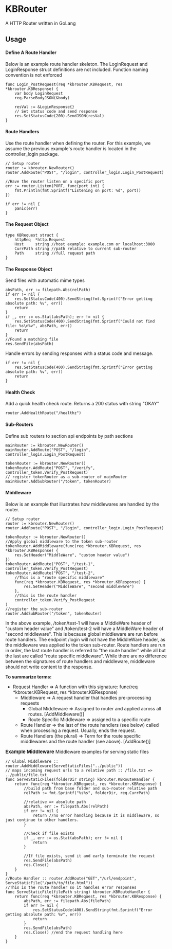 # KBRouter

A HTTP Router written in GoLang

## Usage
#### Define A Route Handler
Below is an example route handler skeleton. The LoginRequest and LoginResponse struct definitions are not included.
Function naming convention is not enforced
```golang
func Login_PostRequest(req *kbrouter.KBRequest, res *kbrouter.KBResponse) {
    var body LoginRequest
    req.ParseBodyJSON(&body)

    resVal := &LoginResponse{}
    // Set status code and send response
    res.SetStatusCode(200).SendJSON(resVal)
}
```

#### Route Handlers
Use the route handler when defining the router. For this example, we assume the previous example's route handler is located in the controller_login package.

```golang
// Setup router
router := kbrouter.NewRouter()
router.AddRoute("POST", "/login", controller_login.Login_PostRequest)

//Have the router listen on a specific port
err := router.Listen(PORT, func(port int) {
    fmt.Println(fmt.Sprintf("Listening on port: %d", port))
})

if err != nil {
    panic(err)
}
```

#### The Request Object

```golang
type KBRequest struct {
	httpReq  *http.Request
	Host     string //host example: example.com or localhost:3000
	CurrPath string //path relative to current sub-router
	Path     string //full request path
}
```
#### The Response Object

Send files with automatic mime types
```golang
absPath, err := filepath.Abs(relPath)
if err != nil {
    res.SetStatusCode(400).SendString(fmt.Sprintf("Error getting absolute path: %v", err))
    return
}
if _, err := os.Stat(absPath); err != nil {
    res.SetStatusCode(400).SendString(fmt.Sprintf("Could not find file: %s\n%v", absPath, err))
    return
}
//Found a matching file
res.SendFile(absPath)
```
Handle errors by sending responses with a status code and message.
```golang
if err != nil {
    res.SetStatusCode(400).SendString(fmt.Sprintf("Error getting absolute path: %v", err))
    return
}
```

#### Health Check
Add a quick health check route. Returns a 200 status with string "OKAY"
```golang
router.AddHealthRoute("/healthz")
```

#### Sub-Routers
Define sub routers to section api endpoints by path sections
```golang
mainRouter := kbrouter.NewRouter()
mainRouter.AddRoute("POST", "/login", controller_login.Login_PostRequest)

tokenRouter := kbrouter.NewRouter()
tokenRouter.AddRoute("POST", "/verify", controller_token.Verify_PostRequest)
// register tokenRouter as a sub-router of mainRouter
mainRouter.AddSubRouter("/token", tokenRouter) 
```

#### Middleware
Below is an example that illustrates how middlewares are handled by the router.
```golang
// Setup router
router := kbrouter.NewRouter()
router.AddRoute("POST", "/login", controller_login.Login_PostRequest)

tokenRouter := kbrouter.NewRouter()
//Apply global middleware to the token sub-router
tokenRouter.AddMiddleware(func(req *kbrouter.KBRequest, res *kbrouter.KBResponse) {
    res.SetHeader("MiddleWare", "custom header value")
})
tokenRouter.AddRoute("POST", "/test-1", controller_token.Verify_PostRequest)
tokenRouter.AddRoute("POST", "/test-2",
    //This is a "route specific middleware"
    func(req *kbrouter.KBRequest, res *kbrouter.KBResponse) {
        res.SetHeader("MiddleWare", "second middleware")
    },
    //this is the route handler
    controller_token.Verify_PostRequest
)
//register the sub-router
router.AddSubRouter("/token", tokenRouter)
```
In the above example, /token/test-1 will have a MiddleWare header of "custom header value" and /token/test-2 will have a MiddleWare header of "second middleware". This is because global middleware are run before route handlers. The endpoint /login will not have the MiddleWare header, as the middleware was applied to the token sub-router. Route handlers are run in order, the last route handler is referred to "the route handler" while all but the last are called "route specific middleware". While there are no difference between the signatures of route handlers and middleware, middleware should not write content to the response. 

**To summarize terms:**
- Request Handler => A function with this signature: func(req *kbrouter.KBRequest, res *kbrouter.KBResponse)
    - Middleware => A request handler that handles pre-processing requests
        - Global Middleware => Assigned to router and applied across all routes. \[AddMiddleware()\] 
        - Route Specific Middleware => assigned to a specific route
    - Route Handler => the last of the route handlers (see below) called when processing a request. Usually, ends the request.
    - Route Handlers (the plural) => Term for the route specific middlewares and the route handler (see above). \[AddRoute()\]

<span style="font-size:15px;font-weight:bold;">Example Middleware</span>
Middleware examples for serving static files 

```golang
// Global Middleware :: router.AddMiddleware(ServeStaticFiles("../public"))
// maps incoming request urls to a relative path :: /file.txt => ../public/file.txt
func ServeStaticFiles(folderDir string) kbrouter.KBRouteHandler {
	return func(req *kbrouter.KBRequest, res *kbrouter.KBResponse) {
		//build path from base folder and sub-router relative path
        relPath := fmt.Sprintf("%s%s", folderDir, req.CurrPath)
		
        //relative => absolute path
        absPath, err := filepath.Abs(relPath)
		if err != nil { 
            return //no error handling because it is middleware, so just continue to other handlers.
        }
		
        //Check if file exists
        if _, err := os.Stat(absPath); err != nil { 
            return 
        }
		
        //If file exists, send it and early terminate the request
        res.SendFile(absPath)
		res.Close() 
	}
}
//Route Handler :: router.AddRoute("GET","/url/endpoint", ServeStaticFile("/path/to/file.html"))
//This is the route handler so it handles error responses
func ServeStaticFile(filePath string) kbrouter.KBRouteHandler {
	return func(req *kbrouter.KBRequest, res *kbrouter.KBResponse) {
		absPath, err := filepath.Abs(filePath)
		if err != nil {
			res.SetStatusCode(400).SendString(fmt.Sprintf("Error getting absolute path: %v", err))
			return
		}
		res.SendFile(absPath)
		res.Close() //end the request handling here
	}
}
```